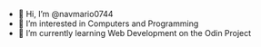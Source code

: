 - 👋 Hi, I’m @navmario0744
- 👀 I’m interested in Computers and Programming
- 🌱 I’m currently learning Web Development on the Odin Project

<!---
navmario0744/navmario0744 is a ✨ special ✨ repository because its `README.md` (this file) appears on your GitHub profile.
You can click the Preview link to take a look at your changes.
--->

